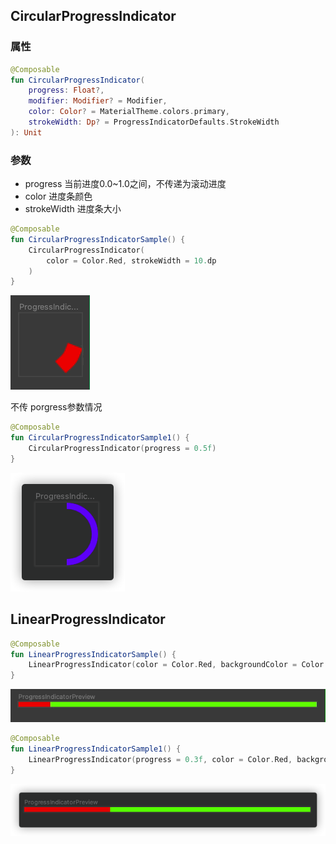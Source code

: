 ## CircularProgressIndicator

### 属性

```kotlin
@Composable
fun CircularProgressIndicator(
    progress: Float?,
    modifier: Modifier? = Modifier,
    color: Color? = MaterialTheme.colors.primary,
    strokeWidth: Dp? = ProgressIndicatorDefaults.StrokeWidth
): Unit
```

### 参数

- progress 当前进度0.0~1.0之间，不传递为滚动进度
- color 进度条颜色 
- strokeWidth 进度条大小

```kotlin
@Composable
fun CircularProgressIndicatorSample() {
    CircularProgressIndicator(
        color = Color.Red, strokeWidth = 10.dp
    )
}
```

![progress1](../assets/progress1.gif)

不传 porgress参数情况

```kotlin
@Composable
fun CircularProgressIndicatorSample1() {
    CircularProgressIndicator(progress = 0.5f)
}
```

![progress2](../assets/progress2.png)

## LinearProgressIndicator

```kotlin
@Composable
fun LinearProgressIndicatorSample() {
    LinearProgressIndicator(color = Color.Red, backgroundColor = Color.Green)
}
```

![progress3](../assets/progress3.gif)

```kotlin
@Composable
fun LinearProgressIndicatorSample1() {
    LinearProgressIndicator(progress = 0.3f, color = Color.Red, backgroundColor = Color.Green)
}
```

![progress4](../assets/progress4.png)